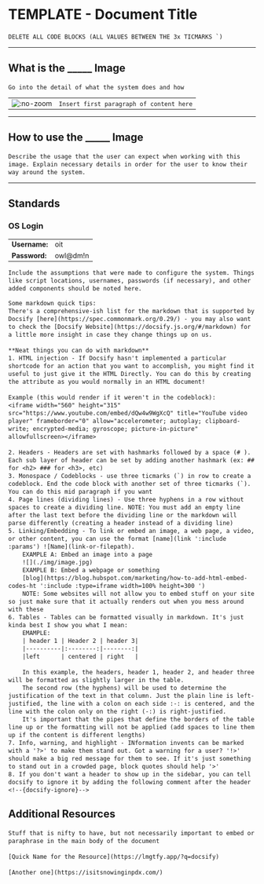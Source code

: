 # TEMPLATE - Document Title
```DELETE ALL CODE BLOCKS (ALL VALUES BETWEEN THE 3x TICMARKS `)```

---
## What is the _____ Image
```
Go into the detail of what the system does and how 
```
|||
|-|-|
| ![](../img/logo-image.png ':no-zoom') | ``` Insert first paragraph of content here ``` |
<!--If the paragraph is too long or if the image is too large and the resulting table has content with a disproportionate space taken up by one or the other, you can remove the table and display the image above the text - see the Infection monkey page for an example. -->
---
## How to use the _____ Image
```
Describe the usage that the user can expect when working with this image. Explain necessary details in order for the user to know their way around the system. 
```

---
## Standards
### OS Login 
|               |          |
|---------------|----------|
| **Username:** | oit      |
| **Password:** | owl@dm!n |  

```
Include the assumptions that were made to configure the system. Things like script locations, usernames, passwords (if necessary), and other added components should be noted here.
```

```
Some markdown quick tips:
There's a comprehensive-ish list for the markdown that is supported by Docsify [here](https://spec.commonmark.org/0.29/) - you may also want to check the [Docsify Website](https://docsify.js.org/#/markdown) for a little more insight in case they change things up on us. 

**Neat things you can do with markdown**
1. HTML injection - If Docsify hasn't implemented a particular shortcode for an action that you want to accomplish, you might find it useful to just give it the HTML Directly. You can do this by creating the attribute as you would normally in an HTML document!

Example (this would render if it weren't in the codeblock):
<iframe width="560" height="315" src="https://www.youtube.com/embed/dQw4w9WgXcQ" title="YouTube video player" frameborder="0" allow="accelerometer; autoplay; clipboard-write; encrypted-media; gyroscope; picture-in-picture" allowfullscreen></iframe>

2. Headers - Headers are set with hashmarks followed by a space (# ). Each sub layer of header can be set by adding another hashmark (ex: ## for <h2> ### for <h3>, etc)
3. Monospace / Codeblocks - use three ticmarks (`) in row to create a codeblock. End the code block with another set of three ticmarks (`). You can do this mid paragraph if you want
4. Page lines (dividing lines) - Use three hyphens in a row without spaces to create a dividing line. NOTE: You must add an empty line after the last text before the dividing line or the markdown will parse differently (creating a header instead of a dividing line)
5. Linking/Embedding - To link or embed an image, a web page, a video, or other content, you can use the format [name](link ':include :params') ![Name](link-or-filepath). 
    EXAMPLE A: Embed an image into a page
    ![](./img/image.jpg)
    EXAMPLE B: Embed a webpage or something
    [blog](https://blog.hubspot.com/marketing/how-to-add-html-embed-codes-ht ':include :type=iframe width=100% height=300 ')
    NOTE: Some websites will not allow you to embed stuff on your site so just make sure that it actually renders out when you mess around with these
6. Tables - Tables can be formatted visually in markdown. It's just kinda best I show you what I mean:
    EMAMPLE:
    | header 1 | Header 2 | header 3|
    |----------|:--------:|--------:|
    |left      | centered | right   |

    In this example, the headers, header 1, header 2, and header three will be formatted as slightly larger in the table. 
    The second row (the hyphens) will be used to determine the justification of the text in that column. Just the plain line is left-justified, the line with a colon on each side :-: is centered, and the line with the colon only on the right (-:) is right-justified. 
    It's important that the pipes that define the borders of the table line up or the formatting will not be applied (add spaces to line them up if the content is different lengths)
7. Info, warning, and highlight - INformation invents can be marked with a '?>' to make them stand out. Got a warning for a user? '!>' should make a big red message for them to see. If it's just something to stand out in a crowded page, block quotes should help '>'
8. If you don't want a header to show up in the sidebar, you can tell docsify to ignore it by adding the following comment after the header <!--{docsify-ignore}-->
```

## Additional Resources
```
Stuff that is nifty to have, but not necessarily important to embed or paraphrase in the main body of the document

[Quick Name for the Resource](https://lmgtfy.app/?q=docsify)

[Another one](https://isitsnowinginpdx.com/)

```

<!--
DOCUMENTATION STANDARDS - ADMIN REFERENCES ONLY

Page titles, headers, and other basic structure
    - Pages should have their title set as the first and only "h1" header 
        - there should be only one header with a single hashmark in front of it
    EXAMPLES:
        Good: # title
              ## content header
        Bad:  # title
              # content header

Referencing other pages or sections by name:
    - page references to web resources should be stated in quotation marks
    EXAMPLE: For more information, check out the "Setup an Instance" page in the "Openstack Information" section of this manual
    EXAMPLE: You can get a little more detail from the "Common Use Cases" Section in the "Getting Started" Section of the ATT&CK Website.

Buttons, menu options, or other openstack UI references:
    -Enclose as a code block 
    EXAMPLE: After entering your information, click the `accept` button to save your progress

Formatting Credentials 
    - Credentials should be in a table format
        - header values empty
        - all values left-justified. 
    - Left column should be used as the ID field for the information stored in the right column
        - ID fields should be bolded (use doulbe-asterisks **)
        - ID fields should end with a colon ":"
    EXAMPLE: 
        |               |                 |
        |---------------|-----------------|
        | **Username:** |   admin         |
        | **Password:** | SuperSecret123! |
    NOTE: If your username or password contains an asterisk, you will need to escape the character


-->
